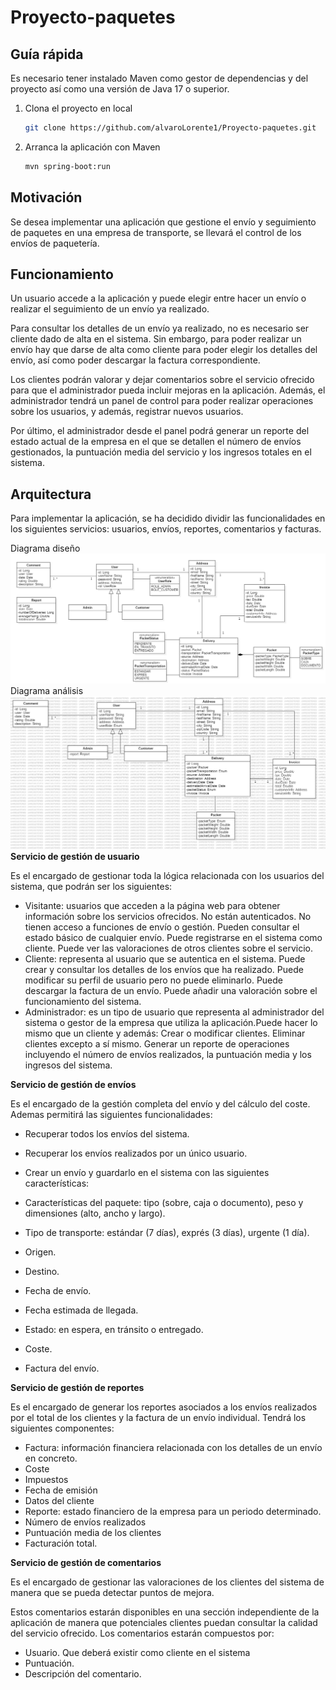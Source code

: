 # Proyecto-paquetes

## Guía rápida

Es necesario tener instalado Maven como gestor de dependencias y del proyecto así como una versión de Java 17 o superior.

1. Clona el proyecto en local
    ```bash
    git clone https://github.com/alvaroLorente1/Proyecto-paquetes.git
    ```  

2. Arranca la aplicación con Maven
    ```bash
    mvn spring-boot:run 
    ```

## Motivación
Se desea implementar una aplicación que gestione el envío y seguimiento de paquetes en una empresa de transporte, se llevará el control de los envíos de paquetería.

## Funcionamiento
Un usuario accede a la aplicación y puede elegir entre hacer un envío o realizar el seguimiento de un envío ya realizado.  

Para consultar los detalles de un envío ya realizado, no es necesario ser cliente dado de alta en el sistema. Sin embargo, para poder realizar un envío hay que darse de alta como cliente para poder elegir los detalles del envío, así como poder descargar la factura correspondiente.  

Los clientes podrán valorar y dejar comentarios sobre el servicio ofrecido para que el administrador pueda incluir mejoras en la aplicación. 
Además, el administrador tendrá un panel de control para poder realizar operaciones sobre los usuarios, y además, registrar nuevos usuarios.  

Por último, el administrador desde el panel podrá generar un reporte del estado actual de la empresa en el que se detallen el número de envíos gestionados, la puntuación media del servicio y los ingresos totales en el sistema.

## Arquitectura
Para implementar la aplicación, se ha decidido dividir las funcionalidades en los siguientes servicios: usuarios, envíos, reportes, comentarios y facturas.

Diagrama diseño
![diagrama del proyecto](doc/diagrama-clases.png)
Diagrama análisis
![diagrama del proyecto](doc/analisis.png)
 **Servicio de gestión de usuario**  

Es el encargado de gestionar toda la lógica relacionada con los usuarios del sistema, que podrán ser los siguientes:  

* Visitante: usuarios que acceden a la página web para obtener información sobre los servicios ofrecidos. 
No están autenticados.
No tienen acceso a funciones de envío o gestión.
Pueden consultar el estado básico de cualquier envío.
Puede registrarse en el sistema como cliente.
Puede ver las valoraciones de otros clientes sobre el servicio.
* Cliente: representa al usuario que se autentica en el sistema.
Puede crear y consultar los detalles de los envíos que ha realizado. 
Puede modificar su perfil de usuario pero no puede eliminarlo.
Puede descargar la factura de un envío.
Puede añadir una valoración sobre el funcionamiento del sistema.
* Administrador: es un tipo de usuario que representa al administrador del sistema o gestor de la empresa que utiliza la aplicación.Puede hacer lo mismo que un cliente y además:
Crear o modificar clientes.
Eliminar clientes excepto a sí mismo.
Generar un reporte de operaciones incluyendo el número de envíos realizados, la puntuación media y los ingresos del sistema.

**Servicio de gestión de envíos**  

Es el encargado de la gestión completa del envío y del cálculo del coste. Ademas permitirá las siguientes funcionalidades:  

* Recuperar todos los envíos del sistema.
* Recuperar los envíos realizados por un único usuario.
* Crear un envío  y guardarlo en el sistema con las siguientes características:  

* Características del paquete: tipo (sobre, caja o documento), peso y dimensiones (alto, ancho y largo).
* Tipo de transporte: estándar (7 días), exprés (3 días), urgente (1 día).
* Origen.
* Destino.
* Fecha de envío.
* Fecha estimada de llegada.
* Estado: en espera, en tránsito o entregado.
* Coste.
* Factura del envío.

**Servicio de gestión de reportes**  

Es el encargado de generar los reportes asociados a los envíos realizados por el total de los clientes y la factura de un envío individual. Tendrá los siguientes componentes:  

* Factura: información financiera relacionada con los detalles de un envío en concreto.
* Coste
* Impuestos
* Fecha de emisión
* Datos del cliente
* Reporte: estado financiero de la empresa para un periodo determinado.
* Número de envíos realizados
* Puntuación media de los clientes
* Facturación total.

**Servicio de gestión de comentarios**  

Es el encargado de gestionar las valoraciones de los clientes del sistema de manera que se pueda detectar puntos de mejora.  

Estos comentarios estarán disponibles en una sección independiente de la aplicación de manera que potenciales clientes puedan consultar la calidad del servicio ofrecido. Los comentarios estarán compuestos por:
* Usuario. Que deberá existir como cliente en el sistema
* Puntuación.
* Descripción del comentario.





